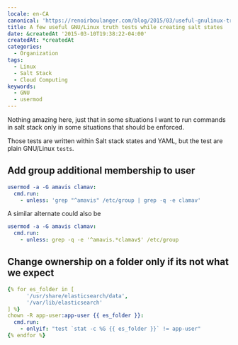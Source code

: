 ```yaml
---
locale: en-CA
canonical: 'https://renoirboulanger.com/blog/2015/03/useful-gnulinux-truth-tests/'
title: A few useful GNU/Linux truth tests while creating salt states
date: &createdAt '2015-03-10T19:38:22-04:00'
createdAt: *createdAt
categories:
  - Organization
tags:
  - Linux
  - Salt Stack
  - Cloud Computing
keywords:
  - GNU
  - usermod
---
```


Nothing amazing here, just that in some situations I want to run commands in
salt stack only in some situations that should be enforced.

Those tests are written within Salt stack states and YAML, but the test are
plain GNU/Linux `tests`.

## Add group additional membership to user

```yaml
usermod -a -G amavis clamav:
  cmd.run:
    - unless: 'grep "^amavis" /etc/group | grep -q -e clamav'
```

A similar alternate could also be

```yaml
usermod -a -G amavis clamav:
  cmd.run:
    - unless: grep -q -e '^amavis.*clamav$' /etc/group
```

## Change ownership on a folder **only if** its not what we expect

```yaml
{% for es_folder in [
      '/usr/share/elasticsearch/data',
      '/var/lib/elasticsearch'
] %}
chown -R app-user:app-user {{ es_folder }}:
  cmd.run:
    - onlyif: "test `stat -c %G {{ es_folder }}` != app-user"
{% endfor %}
```

